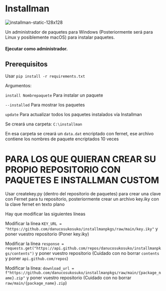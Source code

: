 # Installman

![installman-static-128x128](https://github.com/user-attachments/assets/8a9ecdde-7500-4898-acb1-9af5c12d5a3a)



Un administrador de paquetes para Windows (Posteriormente será para Linux y posiblemente macOS) para instalar paquetes.

#### Ejecutar como administrador.


## Prerequisitos

Usar `pip install -r requirements.txt`

Argumentos:

`install Nombrepaquete` Para instalar un paquete

`--installed` Para mostrar los paquetes

`update` Para actualizar todos los paquetes instalados vía Installman


Se creará una carpeta: `C:\installman`

En esa carpeta se creará un `data.dat` encriptado con fernet, ese archivo contiene los nombres de paquete encriptados 10 veces


# PARA LOS QUE QUIERAN CREAR SU PROPIO REPOSITORIO CON PAQUETES E INSTALLMAN CUSTOM

Usar createkey.py (dentro del repositorio de paquetes) para crear una clave con Fernet para tu repositorio, posteriormente crear un archivo key.iky con la clave fernet en texto plano

Hay que modificar las siguientes líneas

Modificar la línea `KEY_URL = "https://github.com/danucosukosuko/installmanpkgs/raw/main/key.iky"` y poner vuestro repositorio (Poner key.iky)

Modificar la línea `response = requests.get("https://api.github.com/repos/danucosukosuko/installmanpkgs/contents")` y poner vuestro repositorio (Cuidado con no borrar `contents` y poner `api.github.com/repos`)

Modificar la línea: `download_url = f"https://github.com/danucosukosuko/installmanpkgs/raw/main/{package_name}.zip"` y poner vuestro repositorio (Cuidado con no borrar `raw/main/{package_name}.zip`)
